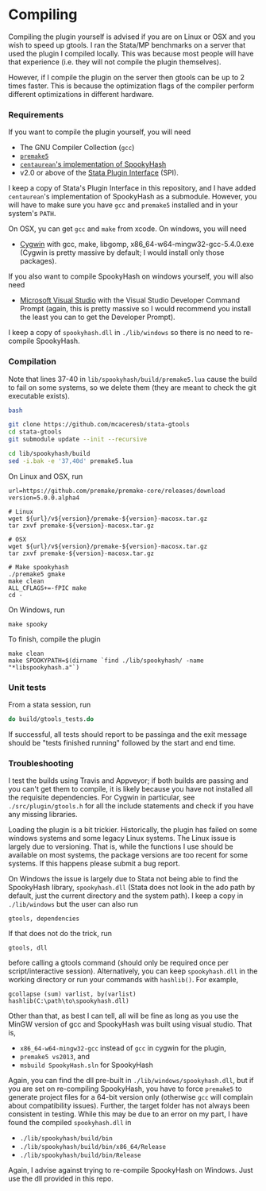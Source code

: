 Compiling
=========

Compiling the plugin yourself is advised if you are on Linux or OSX and you
wish to speed up gtools. I ran the Stata/MP benchmarks on a server that used
the plugin I compiled locally. This was because most people will have that
experience (i.e. they will not compile the plugin themselves).

However, if I compile the plugin on the server then gtools can be up to 2
times faster. This is because the optimization flags of the compiler perform
different optimizations in different hardware.

### Requirements

If you want to compile the plugin yourself, you will need

- The GNU Compiler Collection (`gcc`)
- [`premake5`](https://premake.github.io)
- [`centaurean`'s implementation of SpookyHash](https://github.com/centaurean/spookyhash)
- v2.0 or above of the [Stata Plugin Interface](https://stata.com/plugins/version2) (SPI).

I keep a copy of Stata's Plugin Interface in this repository, and I have added
`centaurean`'s implementation of SpookyHash as a submodule.  However, you will
have to make sure you have `gcc` and `premake5` installed and in your system's
`PATH`.

On OSX, yu can get `gcc` and `make` from xcode. On windows, you will need

- [Cygwin](https://cygwin.com) with gcc, make, libgomp, x86_64-w64-mingw32-gcc-5.4.0.exe
  (Cygwin is pretty massive by default; I would install only those packages).

If you also want to compile SpookyHash on windows yourself, you will also need

- [Microsoft Visual Studio](https://www.visualstudio.com) with the
  Visual Studio Developer Command Prompt (again, this is pretty massive
  so I would recommend you install the least you can to get the
  Developer Prompt).

I keep a copy of `spookyhash.dll` in `./lib/windows` so there is no need to
re-compile SpookyHash.

### Compilation

Note that lines 37-40 in `lib/spookyhash/build/premake5.lua` cause the build
to fail on some systems, so we delete them (they are meant to check the git
executable exists).
```bash
bash

git clone https://github.com/mcaceresb/stata-gtools
cd stata-gtools
git submodule update --init --recursive

cd lib/spookyhash/build
sed -i.bak -e '37,40d' premake5.lua
```

On Linux and OSX, run
```
url=https://github.com/premake/premake-core/releases/download
version=5.0.0.alpha4

# Linux
wget ${url}/v${version}/premake-${version}-macosx.tar.gz
tar zxvf premake-${version}-macosx.tar.gz

# OSX
wget ${url}/v${version}/premake-${version}-macosx.tar.gz
tar zxvf premake-${version}-macosx.tar.gz

# Make spookyhash
./premake5 gmake
make clean
ALL_CFLAGS+=-fPIC make
cd -
```

On Windows, run
```
make spooky
```

To finish, compile the plugin
```
make clean
make SPOOKYPATH=$(dirname `find ./lib/spookyhash/ -name "*libspookyhash.a"`)
```

### Unit tests

From a stata session, run
```stata
do build/gtools_tests.do
```

If successful, all tests should report to be passinga and the exit message
should be "tests finished running" followed by the start and end time.

### Troubleshooting

I test the builds using Travis and Appveyor; if both builds are passing
and you can't get them to compile, it is likely because you have not
installed all the requisite dependencies. For Cygwin in particular, see
`./src/plugin/gtools.h` for all the include statements and check if you have
any missing libraries.

Loading the plugin is a bit trickier. Historically, the plugin has failed on
some windows systems and some legacy Linux systems. The Linux issue is largely
due to versioning. That is, while the functions I use should be available on
most systems, the package versions are too recent for some systems. If this
happens please submit a bug report.

On Windows the issue is largely due to Stata not being able to find the
SpookyHash library, `spookyhash.dll` (Stata does not look in the ado path by
default, just the current directory and the system path). I keep a copy in
`./lib/windows` but the user can also run

```
gtools, dependencies
```

If that does not do the trick, run

```
gtools, dll
```

before calling a gtools command (should only be required once per
script/interactive session). Alternatively, you can keep `spookyhash.dll` in
the working directory or run your commands with `hashlib()`. For example,

```
gcollapse (sum) varlist, by(varlist) hashlib(C:\path\to\spookyhash.dll)
```

Other than that, as best I can tell, all will be fine as long as you use the
MinGW version of gcc and SpookyHash was built using visual studio. That is,

- `x86_64-w64-mingw32-gcc` instead of `gcc` in cygwin for the plugin,
- `premake5 vs2013`, and
- `msbuild SpookyHash.sln` for SpookyHash

Again, you can find the dll pre-built in `./lib/windows/spookyhash.dll`,
but if you are set on re-compiling SpookyHash, you have to force `premake5`
to generate project files for a 64-bit version only (otherwise `gcc` will
complain about compatibility issues). Further, the target folder has not
always been consistent in testing. While this may be due to an error on my
part, I have found the compiled `spookyhash.dll` in

- `./lib/spookyhash/build/bin`
- `./lib/spookyhash/build/bin/x86_64/Release`
- `./lib/spookyhash/build/bin/Release`

Again, I advise against trying to re-compile SpookyHash on Windows. Just use
the dll provided in this repo.

